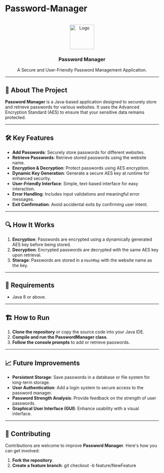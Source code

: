 # Password-Manager

<br/>
<div align="center">
<a href="https://github.com/k-shaik/PasswordManager">
<img src="https://i.imghippo.com/files/GPCN3387nh.png" alt="Logo" width="80" height="80">
</a>
<h3 align="center">Password Manager</h3>
<p align="center">
A Secure and User-Friendly Password Management Application.
</p>
</div>

---

## 🚀 About The Project

**Password Manager** is a Java-based application designed to securely store and retrieve passwords for various websites. It uses the Advanced Encryption Standard (AES) to ensure that your sensitive data remains protected.

---

## 🛠️ Key Features

- **Add Passwords**: Securely store passwords for different websites.
- **Retrieve Passwords**: Retrieve stored passwords using the website name.
- **Encryption & Decryption**: Protect passwords using AES encryption.
- **Dynamic Key Generation**: Generate a secure AES key at runtime for enhanced security.
- **User-Friendly Interface**: Simple, text-based interface for easy interaction.
- **Error Handling**: Includes input validations and meaningful error messages.
- **Exit Confirmation**: Avoid accidental exits by confirming user intent.

---

## 🔍 How It Works

1. **Encryption**: Passwords are encrypted using a dynamically generated AES key before being stored.
2. **Decryption**: Encrypted passwords are decrypted with the same AES key upon retrieval.
3. **Storage**: Passwords are stored in a `HashMap` with the website name as the key.

---

## 🧰 Requirements

- Java 8 or above.

---

## 🏗️ How to Run

1. **Clone the repository** or copy the source code into your Java IDE.
2. **Compile and run the PasswordManager class**.
3. **Follow the console prompts** to add or retrieve passwords.

---

## 📈 Future Improvements

- **Persistent Storage**: Save passwords in a database or file system for long-term storage.
- **User Authentication**: Add a login system to secure access to the password manager.
- **Password Strength Analysis**: Provide feedback on the strength of user passwords.
- **Graphical User Interface (GUI)**: Enhance usability with a visual interface.

---

## 🤝 Contributing

Contributions are welcome to improve **Password Manager**. Here's how you can get involved:

1. **Fork the repository**.
2. **Create a feature branch**:
      git checkout -b feature/NewFeature
